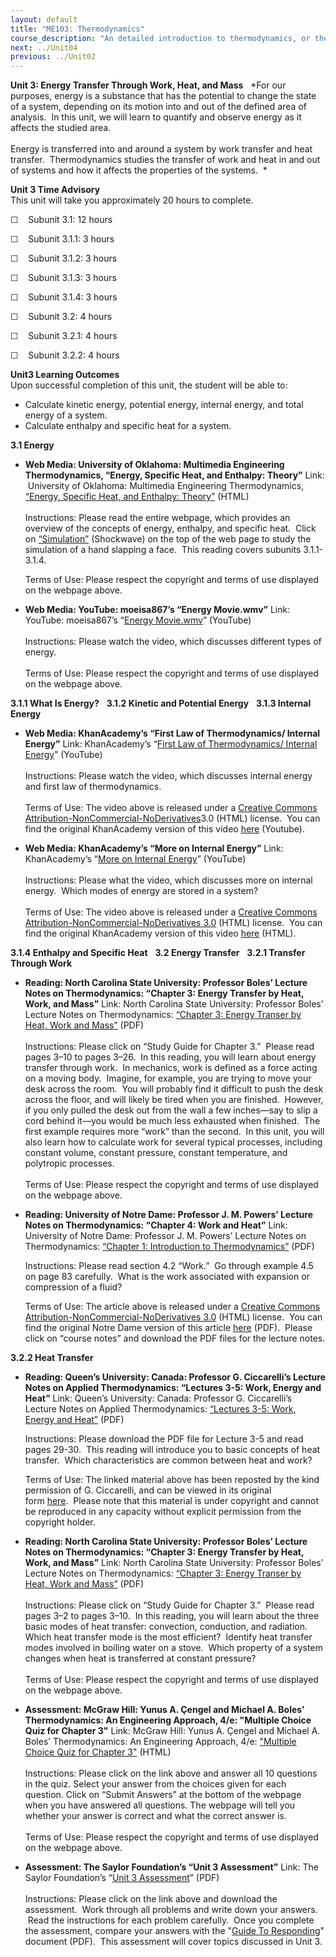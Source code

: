 ```yaml
---
layout: default
title: "ME103: Thermodynamics"
course_description: "An detailed introduction to thermodynamics, or the study of energy. Topics include energy conservation, thermodynamic quantities, enthalpy and entropy, work and heat, entropy generation, flow systems, and thermodynamic cycles."
next: ../Unit04
previous: ../Unit02
---
```

**Unit 3: Energy Transfer Through Work, Heat, and Mass** <span
id="3"></span> 
*For our purposes, energy is a substance that has the potential to
change the state of a system, depending on its motion into and out of
the defined area of analysis.  In this unit, we will learn to quantify
and observe energy as it affects the studied area.  
              
 Energy is transferred into and around a system by work transfer and
heat transfer.  Thermodynamics studies the transfer of work and heat in
and out of systems and how it affects the properties of the systems.  *

**Unit 3 Time Advisory**  
This unit will take you approximately 20 hours to complete.

☐    Subunit 3.1: 12 hours

☐    Subunit 3.1.1: 3 hours  
  
 ☐    Subunit 3.1.2: 3 hours  
  
 ☐    Subunit 3.1.3: 3 hours  
  
 ☐    Subunit 3.1.4: 3 hours

☐    Subunit 3.2: 4 hours

☐    Subunit 3.2.1: 4 hours  
  
 ☐    Subunit 3.2.2: 4 hours

**Unit3 Learning Outcomes**  
Upon successful completion of this unit, the student will be able to:  
-   Calculate kinetic energy, potential energy, internal energy, and
    total energy of a system.
-   Calculate enthalpy and specific heat for a system.

**3.1 Energy** <span id="3.1"></span> 
-   **Web Media: University of Oklahoma: Multimedia Engineering
    Thermodynamics, “Energy, Specific Heat, and Enthalpy: Theory”**
    Link:  University of Oklahoma: Multimedia Engineering
    Thermodynamics, [“Energy, Specific Heat, and Enthalpy:
    Theory”](http://www.ecourses.ou.edu/cgi-bin/ebook.cgi?doc=&topic=th&chap_sec=01.4&page=theory)
    (HTML)  
        
     Instructions: Please read the entire webpage, which provides an
    overview of the concepts of energy, enthalpy, and specific heat. 
    Click on
    [“Simulation”](http://www.ecourses.ou.edu/cgi-bin/ebook.cgi?doc=&topic=th&chap_sec=01.4&page=sim)
    (Shockwave) on the top of the web page to study the simulation of a
    hand slapping a face.  This reading covers subunits 3.1.1-3.1.4.  
      
     Terms of Use: Please respect the copyright and terms of use
    displayed on the webpage above.

-   **Web Media: YouTube: moeisa867’s “Energy Movie.wmv”**
    Link: YouTube: moeisa867’s “[Energy
    Movie.wmv](http://www.youtube.com/watch?v=lCFxwfq_bbM)” (YouTube)  
        
     Instructions: Please watch the video, which discusses different
    types of energy.  
        
     Terms of Use: Please respect the copyright and terms of use
    displayed on the webpage above.

**3.1.1 What Is Energy?** <span id="3.1.1"></span> 
**3.1.2 Kinetic and Potential Energy** <span id="3.1.2"></span> 
**3.1.3 Internal Energy** <span id="3.1.3"></span> 
-   **Web Media: KhanAcademy’s “First Law of Thermodynamics/ Internal
    Energy”**
    Link: KhanAcademy’s “[First Law of Thermodynamics/ Internal
    Energy](http://www.youtube.com/watch?v=m4pJUGF9w-I&list=PLD98B9AFA2659A185)”
    (YouTube)  
        
     Instructions: Please watch the video, which discusses internal
    energy and first law of thermodynamics.  
        
     Terms of Use: The video above is released under a [Creative Commons
    Attribution-NonCommercial-NoDerivatives](http://creativecommons.org/licenses/by-nc-nd/3.0/)3.0
    (HTML) license.  You can find the original KhanAcademy version of
    this video
    [here](http://www.khanacademy.org/video/first-law-of-thermodynamics--internal-energy?playlist=Chemistry) (Youtube).

-   **Web Media: KhanAcademy’s “More on Internal Energy”**
    Link: KhanAcademy’s “[More on Internal
    Energy](http://www.youtube.com/watch?v=-H-EryXAqc8&list=PLD98B9AFA2659A185&index=8)”
    (YouTube)  
        
     Instructions: Please what the video, which discusses more on
    internal energy.  Which modes of energy are stored in a system?  
        
     Terms of Use: The video above is released under a [Creative Commons
    Attribution-NonCommercial-NoDerivatives
    3.0](http://creativecommons.org/licenses/by-nc-nd/3.0/) (HTML)
    license.  You can find the original KhanAcademy version of this
    video
    [here](http://www.khanacademy.org/video/more-on-internal-energy?playlist=Chemistry) (HTML).

**3.1.4 Enthalpy and Specific Heat** <span id="3.1.4"></span> 
**3.2 Energy Transfer** <span id="3.2"></span> 
**3.2.1 Transfer Through Work** <span id="3.2.1"></span> 
-   **Reading: North Carolina State University: Professor Boles’ Lecture
    Notes on Thermodynamics: “Chapter 3: Energy Transfer by Heat, Work,
    and Mass”**
    Link: North Carolina State University: Professor Boles’ Lecture
    Notes on Thermodynamics: [“Chapter 3: Energy Transer by Heat, Work
    and
    Mass”](https://resources.saylor.org/wwwresources/archived/site/wp-content/uploads/2013/08/BolesLectureNotesThermodynamicsChapter3.pdf)
    (PDF)  
        
     Instructions: Please click on “Study Guide for Chapter 3.”  Please
    read pages 3–10 to pages 3–26.  In this reading, you will learn
    about energy transfer through work.  In mechanics, work is defined
    as a force acting on a moving body.  Imagine, for example, you are
    trying to move your desk across the room.  You will probably find it
    difficult to push the desk across the floor, and will likely be
    tired when you are finished.  However, if you only pulled the desk
    out from the wall a few inches—say to slip a cord behind it—you
    would be much less exhausted when finished.  The first example
    requires more “work” than the second.  In this unit, you will also
    learn how to calculate work for several typical processes, including
    constant volume, constant pressure, constant temperature, and
    polytropic processes.  
        
     Terms of Use: Please respect the copyright and terms of use
    displayed on the webpage above.

-   **Reading: University of Notre Dame: Professor J. M. Powers’ Lecture
    Notes on Thermodynamics: “Chapter 4: Work and Heat”**
    Link: University of Notre Dame: Professor J. M. Powers’ Lecture
    Notes on Thermodynamics: [“Chapter 1: Introduction to
    Thermodynamics”](https://resources.saylor.org/wwwresources/archived/site/wp-content/uploads/2013/01/ME103_Powers-Lecture-on-Thermodynamics.pdf) (PDF)  
      
     Instructions: Please read section 4.2 “Work.”  Go through example
    4.5 on page 83 carefully.  What is the work associated with
    expansion or compression of a fluid?  
      
     Terms of Use: The article above is released under a [Creative
    Commons Attribution-NonCommercial-NoDerivatives
    3.0](http://creativecommons.org/licenses/by-nc-nd/3.0/) (HTML)
    license.  You can find the original Notre Dame version of this
    article [here](http://www3.nd.edu/%7Epowers/ame.20231/) (PDF).
     Please click on “course notes” and download the PDF files for the
    lecture notes.

**3.2.2 Heat Transfer** <span id="3.2.2"></span> 
-   **Reading: Queen’s University: Canada: Professor G. Ciccarelli’s
    Lecture Notes on Applied Thermodynamics: “Lectures 3-5: Work, Energy
    and Heat”**
    Link: Queen’s University: Canada: Professor G. Ciccarelli’s Lecture
    Notes on Applied Thermodynamics: [“Lectures 3-5: Work, Energy and
    Heat”](https://resources.saylor.org/wwwresources/archived/site/wp-content/uploads/2013/01/ME103-3.2.2_Ciccarcelli_Introduction-to-Thermodynamics_Lecture-3-5.pdf)
    (PDF)  
      
     Instructions: Please download the PDF file for Lecture 3-5 and read
    pages 29-30.  This reading will introduce you to basic concepts of
    heat transfer.  Which characteristics are common between heat and
    work?  
      
     Terms of Use: The linked material above has been reposted by the
    kind permission of G. Ciccarelli, and can be viewed in its original
    form [here](http://me.queensu.ca/Courses/230/LectureNotes.html).  Please
    note that this material is under copyright and cannot be reproduced
    in any capacity without explicit permission from the copyright
    holder. 

-   **Reading: North Carolina State University: Professor Boles’ Lecture
    Notes on Thermodynamics: “Chapter 3: Energy Transfer by Heat, Work,
    and Mass”**
    Link: North Carolina State University: Professor Boles’ Lecture
    Notes on Thermodynamics: [“Chapter 3: Energy Transer by Heat, Work
    and
    Mass”](https://resources.saylor.org/wwwresources/archived/site/wp-content/uploads/2013/08/BolesLectureNotesThermodynamicsChapter3.pdf)
    (PDF)  
        
     Instructions: Please click on “Study Guide for Chapter 3.”  Please
    read pages 3–2 to pages 3–10.  In this reading, you will learn about
    the three basic modes of heat transfer: convection, conduction, and
    radiation. Which heat transfer mode is the most efficient?  Identify
    heat transfer modes involved in boiling water on a stove.  Which
    property of a system changes when heat is transferred at constant
    pressure?  
        
     Terms of Use: Please respect the copyright and terms of use
    displayed on the webpage above.

-   **Assessment: McGraw Hill: Yunus A. Çengel and Michael A. Boles’
    Thermodynamics: An Engineering Approach, 4/e: "Multiple Choice Quiz
    for Chapter 3"**
    Link: McGraw Hill: Yunus A. Çengel and Michael A. Boles’
    Thermodynamics: An Engineering Approach, 4/e: ["Multiple Choice Quiz
    for Chapter
    3"](http://highered.mcgraw-hill.com/sites/007352932x/student_view0/chapter3/multiple_choice_quiz.html)
    (HTML)  
        
     Instructions: Please click on the link above and answer all 10
    questions in the quiz. Select your answer from the choices given for
    each question. Click on “Submit Answers” at the bottom of the
    webpage when you have answered all questions. The webpage will tell
    you whether your answer is correct and what the correct answer is.
        
        
     Terms of Use: Please respect the copyright and terms of use
    displayed on the webpage above.

-   **Assessment: The Saylor Foundation’s “Unit 3 Assessment”**
    Link: The Saylor Foundation’s “[Unit 3
    Assessment](https://resources.saylor.org/wwwresources/archived/site/wp-content/uploads/2012/08/ME103-OC-Assessment-3-FINAL.pdf)”
    (PDF)  
        
     Instructions: Please click on the link above and download the
    assessment.  Work through all problems and write down your answers.
     Read the instructions for each problem carefully.  Once you
    complete the assessment, compare your answers with the "[Guide To
    Responding](https://resources.saylor.org/wwwresources/archived/site/wp-content/uploads/2012/08/ME103-OC-Assessment-3-GTR-FINAL.pdf)"
    document (PDF).  This assessment will cover topics discussed in Unit
    3.


